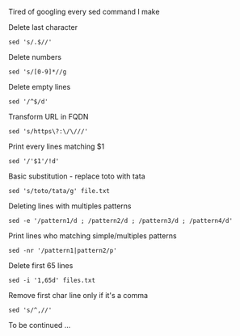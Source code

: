 Tired of googling every sed command I make

Delete last character

```
sed 's/.$//'
```

Delete numbers

```
sed 's/[0-9]*//g
```

Delete empty lines

```
sed '/^$/d'
```

Transform URL in FQDN

```
sed 's/https\?:\/\///'
```
Print every lines matching $1

```
sed '/'$1'/!d'
```

Basic substitution - replace toto with tata

```
sed 's/toto/tata/g' file.txt
```

Deleting lines with multiples patterns

```
sed -e '/pattern1/d ; /pattern2/d ; /pattern3/d ; /pattern4/d'
```

Print lines who matching simple/multiples patterns

```
sed -nr '/pattern1|pattern2/p'
```
Delete first 65 lines

```
sed -i '1,65d' files.txt
```

Remove first char line only if it's a comma

```
sed 's/^,//'
```

To be continued ...
